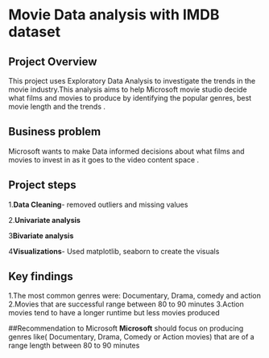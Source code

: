 # Movie Data analysis with IMDB dataset

## Project Overview
This project uses Exploratory Data Analysis to investigate the trends in the movie industry.This analysis aims to help Microsoft movie studio decide what films and movies to produce by identifying the popular genres, best movie length and the trends .

## Business problem
Microsoft wants to make Data informed decisions  about what films and  movies to invest in  as it goes to the video content space .

## Project steps
1.**Data Cleaning**- removed outliers and missing values

2.**Univariate analysis**

3**Bivariate analysis**

4**Visualizations**- Used matplotlib, seaborn to create the visuals 


## Key findings
1.The most common genres were: Documentary, Drama, comedy and action
2.Movies that are successful range between 80 to 90 minutes
3.Action movies tend to have a longer runtime but less movies produced


##Recommendation to Microsoft
**Microsoft** should focus on producing genres like( Documentary, Drama, Comedy or Action movies) that are of a range length between 80 to 90 minutes
